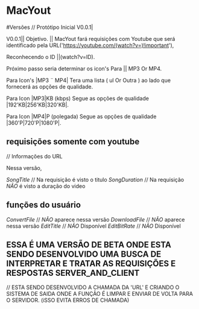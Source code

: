 # MacYout

#Versões // Protótipo Inicial V0.0.1|


V0.0.1|| Objetivo. || MacYout fará requisições com Youtube que será identificado pela URL('https://youtube.com/(watch?v=)!important'),

Reconhecendo o ID ||(watch?v=ID).

Próximo passo seria determinar os icon's Para || MP3 Or MP4. 

Para Icon's |MP3 ¨ MP4| Tera uma lista ( ul  Or Outra ) ao lado que fornecerá as opções de qualidade.

Para Icon |MP3|KB (kbps) Segue as opções de qualidade |192'KB|256'KB|320'KB|.

Para Icon |MP4|P (polegada) Segue as opções de qualidade |360'P|720'P|1080'P|.

## requisições somente com youtube ##

// Informações do URL

Nessa versão,

*SongTitle* // Na requisição é visto o titulo 
*SongDuration* // Na requisição *NÃO* é visto a duração do video

## funções do usuário

*ConvertFile* // *NÃO* aparece nessa versão
*DownloadFile* // *NÃO* aparece nessa versão
*EditTitle* // *NÃO* Disponível
*EditBitRate* // *NÃO* Disponível

## ESSA É UMA VERSÃO DE BETA ONDE ESTA SENDO DESENVOLVIDO UMA BUSCA DE INTERPRETAR E TRATAR AS REQUISIÇÕES E RESPOSTAS SERVER_AND_CLIENT ##

// ESTA SENDO DESENVOLVIDO A CHAMADA DA 'URL' E CRIANDO O SISTEMA DE SAIDA ONDE A FUNÇÃO É LIMPAR E ENVIAR DE VOLTA PARA O SERVIDOR. (iSSO EVITA ERROS DE CHAMADA)



